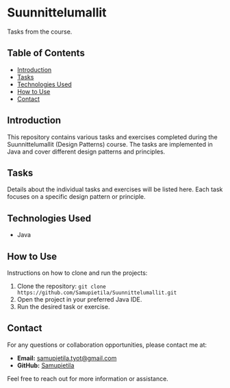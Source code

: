 # Suunnittelumallit

Tasks from the course.

## Table of Contents
- [Introduction](#introduction)
- [Tasks](#tasks)
- [Technologies Used](#technologies-used)
- [How to Use](#how-to-use)
- [Contact](#contact)

## Introduction
This repository contains various tasks and exercises completed during the Suunnittelumallit (Design Patterns) course. The tasks are implemented in Java and cover different design patterns and principles.

## Tasks
Details about the individual tasks and exercises will be listed here. Each task focuses on a specific design pattern or principle.

## Technologies Used
- Java

## How to Use
Instructions on how to clone and run the projects:
1. Clone the repository: `git clone https://github.com/Samupietila/Suunnittelumallit.git`
2. Open the project in your preferred Java IDE.
3. Run the desired task or exercise.

## Contact
For any questions or collaboration opportunities, please contact me at:
- **Email:** [samupietila.tyot@gmail.com](mailto:samupietila.tyot@gmail.com)
- **GitHub:** [Samupietila](https://github.com/Samupietila)

Feel free to reach out for more information or assistance.
